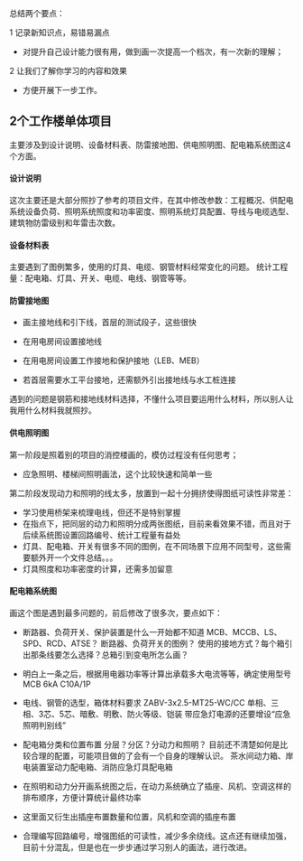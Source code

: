 总结两个要点：

1  记录新知识点，易错易漏点

* 对提升自己设计能力很有用，做到画一次提高一个档次，有一次新的理解；

2  让我们了解你学习的内容和效果

* 方便开展下一步工作。



## 2个工作楼单体项目

主要涉及到设计说明、设备材料表、防雷接地图、供电照明图、配电箱系统图这4个方面。

#### 设计说明

这次主要还是大部分照抄了参考的项目文件，在其中修改参数：工程概况、供配电系统设备负荷、照明系统照度和功率密度、照明系统灯具配置、导线与电缆选型、建筑物防雷级别和年雷击次数。

#### 设备材料表
主要遇到了图例繁多，使用的灯具、电缆、钢管材料经常变化的问题。
统计工程量：配电箱、灯具、开关、电缆、电线、钢管等等。

#### 防雷接地图

* 画主接地线和引下线，首层的测试段子，这些很快

* 在用电房间设置接地线

* 在用电房间设置工作接地和保护接地（LEB、MEB）

* 若首层需要水工平台接地，还需额外引出接地线与水工桩连接

遇到的问题是钢筋和接地线材料选择，不懂什么项目要运用什么材料，所以别人让我用什么材料我就照抄。

#### 供电照明图

第一阶段是照着别的项目的消控楼画的，模仿过程没有任何思考；
* 应急照明、楼梯间照明画法，这个比较快速和简单一些

第二阶段发现动力和照明的线太多，放置到一起十分拥挤使得图纸可读性非常差：

* 学习使用桥架来梳理电线，但还不是特别掌握
* 在指点下，把同层的动力和照明分成两张图纸，目前来看效果不错，而且对于后续系统图设置回路编号、统计工程量有益处
* 灯具、配电箱、开关有很多不同的图例，在不同场景下应用不同型号，这些需要额外开一个文件总结。。。
* 灯具照度和功率密度的计算，还需多加留意


#### 配电箱系统图

画这个图是遇到最多问题的，前后修改了很多次，要点如下：

* 断路器、负荷开关、保护装置是什么一开始都不知道
  MCB、MCCB、LS、SPD、RCD、ATSE？
  断路器、负荷开关的图例？
  使用的接地方式？每个箱引出那条线要怎么选择？总箱引到变电所怎么画？
  
* 明白上一条之后，根据用电器功率等计算出承载多大电流等等，确定使用型号
  MCB 6kA C10A/1P

* 电线、钢管的选型，箱体材料要求
  ZABV-3x2.5-MT25-WC/CC
  单相、三相、3芯、5芯、暗敷、明敷、防火等级、铠装
  带应急灯电源的还要增设“应急照明判别线”
  
* 配电箱分类和位置布置
  分层？分区？分动力和照明？
  目前还不清楚如何是比较合理的配置，可能项目做的了会有一个自身的理解认识。
  茶水间动力箱、岸电装置室动力配电箱、消防应急灯具配电箱
  
* 在照明和动力分开画系统图之后，在动力系统确立了插座、风机、空调这样的排布顺序，方便计算统计最终功率

* 这里面又衍生出插座布置数量和位置，风机和空调的插座布置
* 合理编写回路编号，增强图纸的可读性，减少多余绕线。这点还有继续加强，目前十分混乱，但是也在一步步通过学习别人的画法，进行改进。






